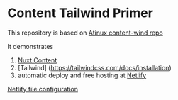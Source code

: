 # Content Tailwind Primer
This repository is based on [Atinux content-wind repo](https://github.com/Atinux/content-wind)

It demonstrates

1. [Nuxt Content](https://content.nuxtjs.org/guide/writing/content-directory)
2. [Tailwind] (https://tailwindcss.com/docs/installation)
3. automatic deploy and free hosting at [Netlify]()


[Netlify file configuration](https://docs.netlify.com/configure-builds/file-based-configuration/)